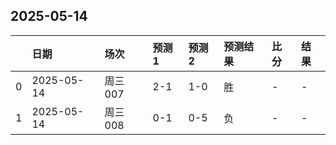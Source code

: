 

## 2025-05-14

|    | 日期         | 场次    | 预测1   | 预测2   | 预测结果   | 比分   | 结果   |
|---:|:-----------|:------|:------|:------|:-------|:-----|:-----|
|  0 | 2025-05-14 | 周三007 | 2-1   | 1-0   | 胜      | -    | -    |
|  1 | 2025-05-14 | 周三008 | 0-1   | 0-5   | 负      | -    | -    |

